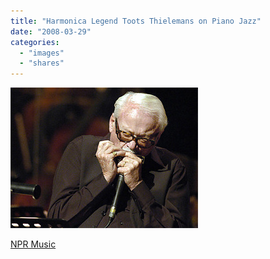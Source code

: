 ```yaml
---
title: "Harmonica Legend Toots Thielemans on Piano Jazz"
date: "2008-03-29"
categories: 
  - "images"
  - "shares"
---
```


![](images/4wnP83SaF75rmxoe0Nea2tCs_400.jpg)

[NPR Music](http://www.npr.org/templates/story/story.php?storyId=89179488)
